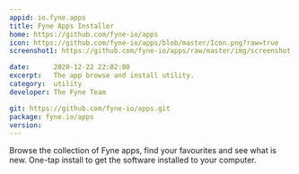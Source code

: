 ```yaml
---
appid: io.fyne.apps
title: Fyne Apps Installer
home: https://github.com/fyne-io/apps
icon: https://github.com/fyne-io/apps/blob/master/Icon.png?raw=true
screenshot1: https://github.com/fyne-io/apps/raw/master/img/screenshot.png

date:      2020-12-22 22:02:00
excerpt:   The app browse and install utility.
category:  utility
developer: The Fyne Team

git: https://github.com/fyne-io/apps.git
package: fyne.io/apps
version: 
---
```


Browse the collection of Fyne apps, find your favourites and see what is new.
One-tap install to get the software installed to your computer.

